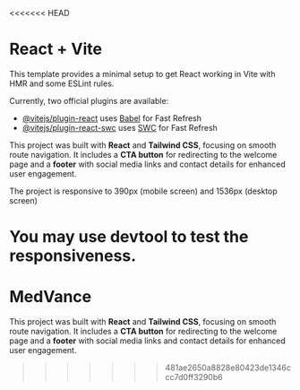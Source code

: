 <<<<<<< HEAD
# React + Vite

This template provides a minimal setup to get React working in Vite with HMR and some ESLint rules.

Currently, two official plugins are available:

- [@vitejs/plugin-react](https://github.com/vitejs/vite-plugin-react/blob/main/packages/plugin-react/README.md) uses [Babel](https://babeljs.io/) for Fast Refresh
- [@vitejs/plugin-react-swc](https://github.com/vitejs/vite-plugin-react-swc) uses [SWC](https://swc.rs/) for Fast Refresh




This project was built with **React** and **Tailwind CSS**, focusing on smooth route navigation. It includes a **CTA button** for redirecting to the welcome page and a **footer** with social media links and contact details for enhanced user engagement.


The project is responsive to 390px (mobile screen) and 1536px (desktop screen)

You may use devtool to test the responsiveness. 
=======
# MedVance
This project was built with **React** and **Tailwind CSS**, focusing on smooth route navigation. It includes a **CTA button** for redirecting to the welcome page and a **footer** with social media links and contact details for enhanced user engagement.
>>>>>>> 481ae2650a8828e80423de1346ccc7d0ff3290b6
